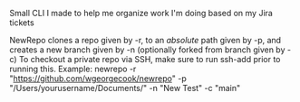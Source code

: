 Small CLI I made to help me organize work I'm doing based on my Jira tickets

NewRepo clones a repo given by -r, to an _absolute_ path given by -p, and creates a new branch given by -n (optionally forked from branch given by -c)
To checkout a private repo via SSH, make sure to run ssh-add prior to running this.
Example:
newrepo -r "https://github.com/wgeorgecook/newrepo" -p "/Users/yourusername/Documents/" -n "New Test" -c "main"
